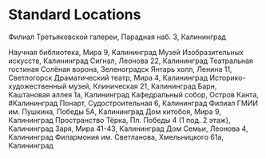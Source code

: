 # Standard Locations

Филиал Третьяковской галереи, Парадная наб. 3, Калининград

Научная библиотека, Мира 9, Калининград
Музей Изобразительных искусств, Калининград
Сигнал, Леонова 22, Калининград
Театральная гостиная Солёная ворона, Зеленоградск
Янтарь холл, Ленина 11, Светлогорск
Драматический театр, Мира 4, Калининград
Историко-художественный музей, Клиническая 21, Калининград
Барн, Каштановая аллея 1а, Калининград
Кафедральный собор, Остров Канта, #Калининград
Понарт, Судостроительная 6, Калининград
Филиал ГМИИ им. Пушкина, Победы 5А, Калининград
Дом китобоя, Мира 9, Калининград 
Пространство Тёрка, Пл. Победы 4 (1 под. 2 этаж), Калининград
Заря, Мира 41-43, Калининград
Дом Семьи, Леонова 4, Калининград
Филармония им. Светланова, Хмельницкого 61а, Калининград
